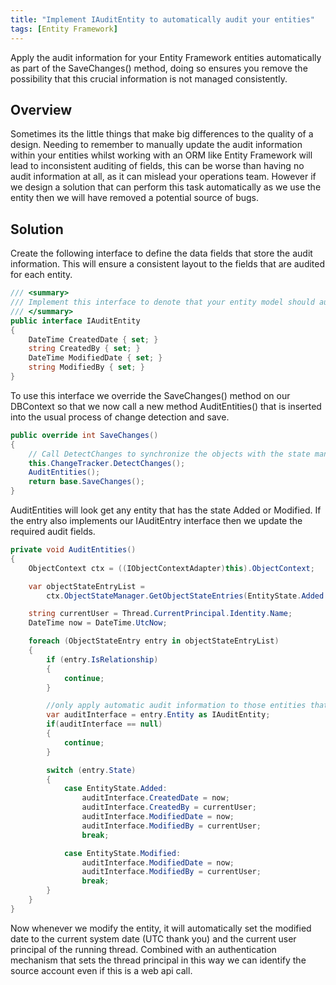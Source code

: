 ```yaml
---
title: "Implement IAuditEntity to automatically audit your entities"
tags: [Entity Framework]
---
```


Apply the audit information for your Entity Framework entities automatically as part of the SaveChanges() method, doing so ensures you remove the possibility that this crucial information is not managed consistently.

## Overview

Sometimes its the little things that make big differences to the quality of a design. Needing to remember to manually update the audit information within your entities whilst working with an ORM like Entity Framework will lead to inconsistent auditing of fields, this can be worse than having no audit information at all, as it can mislead your operations team. However if we design a solution that can perform this task automatically as we use the entity then we will have removed a potential source of bugs.

## Solution

Create the following interface to define the data fields that store the audit information. This will ensure a consistent layout to the fields that are audited for each entity.

```c#
/// <summary>
/// Implement this interface to denote that your entity model should automatically set the created and modified audit fields
/// </summary>
public interface IAuditEntity
{
    DateTime CreatedDate { set; }
    string CreatedBy { set; }
    DateTime ModifiedDate { set; }
    string ModifiedBy { set; }
}
```

To use this interface we override the SaveChanges() method on our DBContext so that we now call a new method AuditEntities() that is inserted into the usual process of change detection and save.

```c#
public override int SaveChanges()
{
    // Call DetectChanges to synchronize the objects with the state manager.
    this.ChangeTracker.DetectChanges();
    AuditEntities();
    return base.SaveChanges();
}
```

AuditEntities will look get any entity that has the state Added or Modified. If the entry also implements our IAuditEntry interface then we update the required audit fields.

```c#
private void AuditEntities()
{
    ObjectContext ctx = ((IObjectContextAdapter)this).ObjectContext;

    var objectStateEntryList =
        ctx.ObjectStateManager.GetObjectStateEntries(EntityState.Added | EntityState.Modified).ToList();

    string currentUser = Thread.CurrentPrincipal.Identity.Name;
    DateTime now = DateTime.UtcNow;

    foreach (ObjectStateEntry entry in objectStateEntryList)
    {
        if (entry.IsRelationship)
        {
            continue;
        }

        //only apply automatic audit information to those entities that have implemented the IAuditEntry interface.
        var auditInterface = entry.Entity as IAuditEntity;
        if(auditInterface == null)
        {
            continue;
        }

        switch (entry.State)
        {
            case EntityState.Added:
                auditInterface.CreatedDate = now;
                auditInterface.CreatedBy = currentUser;
                auditInterface.ModifiedDate = now;
                auditInterface.ModifiedBy = currentUser;
                break;

            case EntityState.Modified:
                auditInterface.ModifiedDate = now;
                auditInterface.ModifiedBy = currentUser;
                break;
        }
    }
}
```

Now whenever we modify the entity, it will automatically set the modified date to the current system date (UTC thank you) and the current user principal of the running thread. Combined with an authentication mechanism that sets the thread principal in this way we can identify the source account even if this is a web api call.